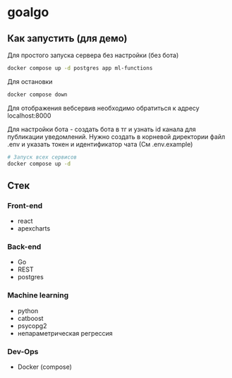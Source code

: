 # goalgo

## Как запустить (для демо)

Для простого запуска сервера без настройки (без бота)

```bash
docker compose up -d postgres app ml-functions
```

Для остановки

```bash
docker compose down
```

Для отображения вебсервив необходимо обратиться к адресу localhost:8000

Для настройки бота - создать бота в тг и узнать id канала для публикации уведомлений.
Нужно создать в корневой директории файл .env и указать токен и идентификатор чата (См .env.example)

```bash
# Запуск всех сервисов
docker compose up -d
```

## Стек

### Front-end

- react
- apexcharts

### Back-end

- Go
- REST
- postgres

### Machine learning

- python
- catboost
- psycopg2
- непараметрическая регрессия

### Dev-Ops

- Docker (compose)
